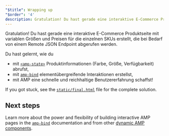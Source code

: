 ```yaml
---
"$title": Wrapping up
"$order": '4'
description: Gratulation! Du hast gerade eine interaktive E-Commerce Produktseite mit variablen Größen und Preisen für die einzelnen SKUs erstellt, die bei Bedarf von einem Remote JSON Endpoint abgerufen werden.
---
```


Gratulation! Du hast gerade eine interaktive E-Commerce Produktseite mit variablen Größen und Preisen für die einzelnen SKUs erstellt, die bei Bedarf von einem Remote JSON Endpoint abgerufen werden.

Du hast gelernt, wie du

- mit [`<amp-state>`](../../../../documentation/components/reference/amp-bind.md#state) Produktinformationen (Farbe, Größe, Verfügbarkeit) abrufst,
- mit [`amp-bind`](../../../../documentation/components/reference/amp-bind.md) elementübergreifende Interaktionen erstellst,
- mit AMP eine schnelle und reichhaltige Benutzererfahrung schaffst!

If you got stuck, see the [`static/final.html`](https://github.com/googlecodelabs/advanced-interactivity-in-amp/blob/master/static/final.html) file for the complete solution.

## Next steps

Learn more about the power and flexibility of building interactive AMP pages in the  [`amp-bind`](../../../../documentation/components/reference/amp-bind.md) documentation and from other [dynamic AMP components](../../../../documentation/components/index.html).
